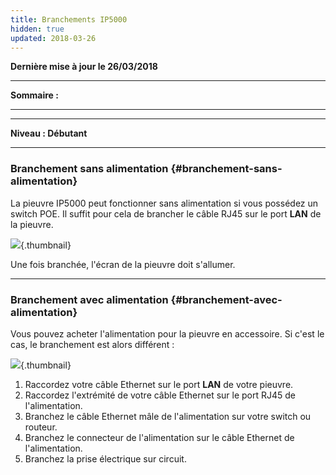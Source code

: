 ```yaml
---
title: Branchements IP5000
hidden: true
updated: 2018-03-26
---
```


**Dernière mise à jour le 26/03/2018**

------------------------------------------------------------------------

**Sommaire :**

****

****

**Niveau : Débutant**

------------------------------------------------------------------------

### Branchement sans alimentation {#branchement-sans-alimentation}

La pieuvre IP5000 peut fonctionner sans alimentation si vous possédez un switch POE. Il suffit pour cela de brancher le câble RJ45 sur le port **LAN** de la pieuvre.

![](images/ip5k-lan.png){.thumbnail}

Une fois branchée, l'écran de la pieuvre doit s'allumer.

------------------------------------------------------------------------

### Branchement avec alimentation {#branchement-avec-alimentation}

Vous pouvez acheter l'alimentation pour la pieuvre en accessoire. Si c'est le cas, le branchement est alors différent :

![](images/ip5000power.png){.thumbnail}

1.  Raccordez votre câble Ethernet sur le port **LAN** de votre pieuvre.
2.  Raccordez l'extrémité de votre câble Ethernet sur le port RJ45 de l'alimentation.
3.  Branchez le câble Ethernet mâle de l'alimentation sur votre switch ou routeur.
4.  Branchez le connecteur de l'alimentation sur le câble Ethernet de l'alimentation.
5.  Branchez la prise électrique sur circuit.

